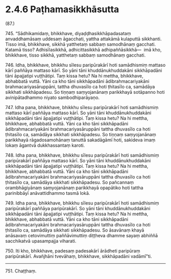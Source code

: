 # 2.4.6 Paṭhamasikkhāsutta

(87.)

745\. “Sādhikamidaṃ, bhikkhave, diyaḍḍhasikkhāpadasataṃ anvaddhamāsaṃ uddesaṃ āgacchati, yattha attakāmā kulaputtā sikkhanti. Tisso imā, bhikkhave, sikkhā yatthetaṃ sabbaṃ samodhānaṃ gacchati. Katamā tisso? Adhisīlasikkhā, adhicittasikkhā adhipaññāsikkhā—  imā kho, bhikkhave, tisso sikkhā, yatthetaṃ sabbaṃ samodhānaṃ gacchati.

746\. Idha, bhikkhave, bhikkhu sīlesu paripūrakārī hoti samādhismiṃ mattaso kārī paññāya mattaso kārī. So yāni tāni khuddānukhuddakāni sikkhāpadāni tāni āpajjatipi vuṭṭhātipi. Taṃ kissa hetu? Na hi mettha, bhikkhave, abhabbatā vuttā. Yāni ca kho tāni sikkhāpadāni ādibrahmacariyakāni brahmacariyasāruppāni, tattha dhuvasīlo ca hoti ṭhitasīlo ca, samādāya sikkhati sikkhāpadesu. So tiṇṇaṃ saṃyojanānaṃ parikkhayā sotāpanno hoti avinipātadhammo niyato sambodhiparāyaṇo.

747\. Idha pana, bhikkhave, bhikkhu sīlesu paripūrakārī hoti samādhismiṃ mattaso kārī paññāya mattaso kārī. So yāni tāni khuddānukhuddakāni sikkhāpadāni tāni āpajjatipi vuṭṭhātipi. Taṃ kissa hetu? Na hi mettha, bhikkhave, abhabbatā vuttā. Yāni ca kho tāni sikkhāpadāni ādibrahmacariyakāni brahmacariyasāruppāni tattha dhuvasīlo ca hoti ṭhitasīlo ca, samādāya sikkhati sikkhāpadesu. So tiṇṇaṃ saṃyojanānaṃ parikkhayā rāgadosamohānaṃ tanuttā sakadāgāmī hoti, sakideva imaṃ lokaṃ āgantvā dukkhassantaṃ karoti.

748\. Idha pana, bhikkhave, bhikkhu sīlesu paripūrakārī hoti samādhismiṃ paripūrakārī paññāya mattaso kārī. So yāni tāni khuddānukhuddakāni sikkhāpadāni tāni āpajjatipi vuṭṭhātipi. Taṃ kissa hetu? Na hi mettha, bhikkhave, abhabbatā vuttā. Yāni ca kho tāni sikkhāpadāni ādibrahmacariyakāni brahmacariyasāruppāni tattha dhuvasīlo ca hoti ṭhitasīlo ca, samādāya sikkhati sikkhāpadesu. So pañcannaṃ orambhāgiyānaṃ saṃyojanānaṃ parikkhayā opapātiko hoti tattha parinibbāyī anāvattidhammo tasmā lokā.

749\. Idha pana, bhikkhave, bhikkhu sīlesu paripūrakārī hoti samādhismiṃ paripūrakārī paññāya paripūrakārī. So yāni tāni khuddānukhuddakāni sikkhāpadāni tāni āpajjatipi vuṭṭhātipi. Taṃ kissa hetu? Na hi mettha, bhikkhave, abhabbatā vuttā. Yāni ca kho tāni sikkhāpadāni ādibrahmacariyakāni brahmacariyasāruppāni tattha dhuvasīlo ca hoti ṭhitasīlo ca, samādāya sikkhati sikkhāpadesu. So āsavānaṃ khayā anāsavaṃ cetovimuttiṃ paññāvimuttiṃ diṭṭheva dhamme sayaṃ abhiññā sacchikatvā upasampajja viharati.

750\. Iti kho, bhikkhave, padesaṃ padesakārī ārādheti paripūraṃ paripūrakārī. Avañjhāni tvevāhaṃ, bhikkhave, sikkhāpadāni vadāmī”ti.

---

751\. Chaṭṭhaṃ.
